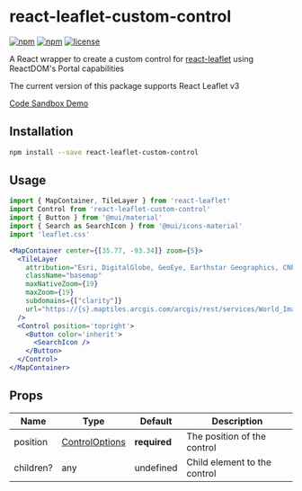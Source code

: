 # react-leaflet-custom-control
[![npm](https://img.shields.io/npm/v/react-leaflet-custom-control.svg)](https://npmjs.com/package/react-leaflet-custom-control)
[![npm](https://img.shields.io/npm/dt/react-leaflet-custom-control.svg)](https://npmjs.com/package/react-leaflet-custom-control)
[![license](https://img.shields.io/github/license/chris-m92/react-leaflet-custom-control.svg)](https://github.com/chris-m92/react-leaflet-custom-control)


A React wrapper to create a custom control for [react-leaflet](https://github.com/PaulLeCam/react-leaflet) using ReactDOM's Portal capabilities

The current version of this package supports React Leaflet v3

[Code Sandbox Demo](https://codesandbox.io/s/n1xpv)

## Installation
```bash
npm install --save react-leaflet-custom-control
```

## Usage
```jsx
import { MapContainer, TileLayer } from 'react-leaflet'
import Control from 'react-leaflet-custom-control'
import { Button } from '@mui/material'
import { Search as SearchIcon } from '@mui/icons-material'
import 'leaflet.css'

<MapContainer center={[35.77, -93.34]} zoom={5}>
  <TileLayer
    attribution="Esri, DigitalGlobe, GeoEye, Earthstar Geographics, CNES/Airbus DS, USDA, USGS, AeroGRID, IGN, and the GIS User Community"
    className="basemap"
    maxNativeZoom={19}
    maxZoom={19}
    subdomains={["clarity"]}
    url="https://{s}.maptiles.arcgis.com/arcgis/rest/services/World_Imagery/MapServer/tile/{z}/{y}/{x}"
  />
  <Control position='topright'>
    <Button color='inherit'> 
      <SearchIcon />
    </Button>
  </Control>
</MapContainer>
```

## Props
| Name       | Type                                                                 | Default      | Description                      |
|------------|----------------------------------------------------------------------|--------------|----------------------------------|
| position   | [ControlOptions](https://leafletjs.com/reference-1.7.1.html#control) | **required** | The position of the control      |
| children?  | any                                                                  | undefined    | Child element to the control     |

